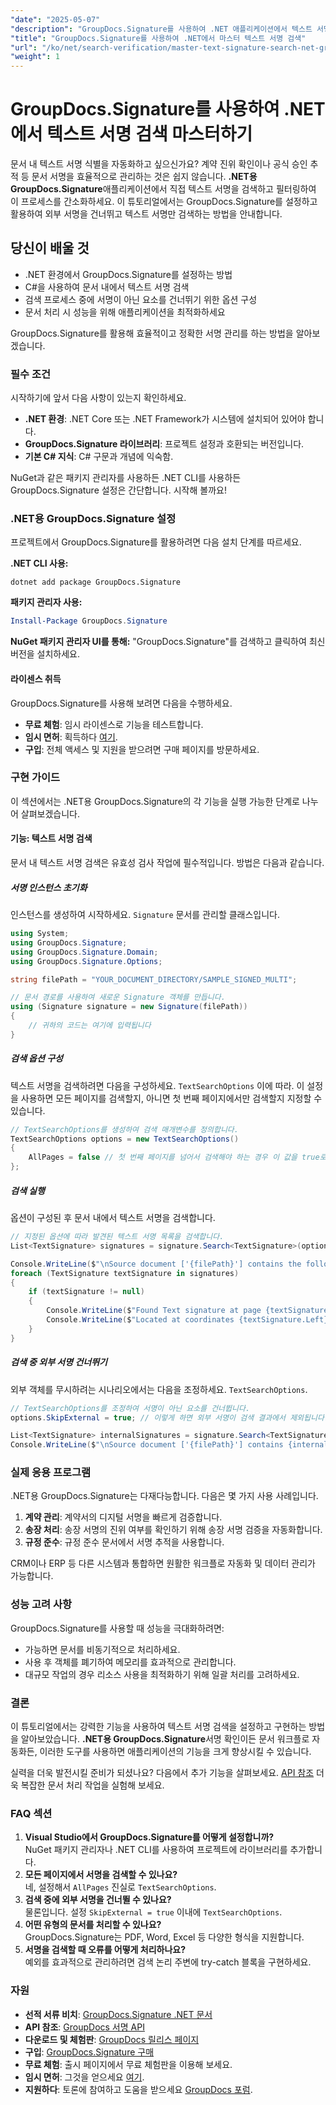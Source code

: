 ```yaml
---
"date": "2025-05-07"
"description": "GroupDocs.Signature를 사용하여 .NET 애플리케이션에서 텍스트 서명 검색을 자동화하고 효율적인 문서 관리와 검증을 보장하는 방법을 알아보세요."
"title": "GroupDocs.Signature를 사용하여 .NET에서 마스터 텍스트 서명 검색"
"url": "/ko/net/search-verification/master-text-signature-search-net-groupdocs/"
"weight": 1
---
```


# GroupDocs.Signature를 사용하여 .NET에서 텍스트 서명 검색 마스터하기

문서 내 텍스트 서명 식별을 자동화하고 싶으신가요? 계약 진위 확인이나 공식 승인 추적 등 문서 서명을 효율적으로 관리하는 것은 쉽지 않습니다. **.NET용 GroupDocs.Signature**애플리케이션에서 직접 텍스트 서명을 검색하고 필터링하여 이 프로세스를 간소화하세요. 이 튜토리얼에서는 GroupDocs.Signature를 설정하고 활용하여 외부 서명을 건너뛰고 텍스트 서명만 검색하는 방법을 안내합니다.

## 당신이 배울 것
- .NET 환경에서 GroupDocs.Signature를 설정하는 방법
- C#을 사용하여 문서 내에서 텍스트 서명 검색
- 검색 프로세스 중에 서명이 아닌 요소를 건너뛰기 위한 옵션 구성
- 문서 처리 시 성능을 위해 애플리케이션을 최적화하세요

GroupDocs.Signature를 활용해 효율적이고 정확한 서명 관리를 하는 방법을 알아보겠습니다.

### 필수 조건
시작하기에 앞서 다음 사항이 있는지 확인하세요.
- **.NET 환경**: .NET Core 또는 .NET Framework가 시스템에 설치되어 있어야 합니다.
- **GroupDocs.Signature 라이브러리**: 프로젝트 설정과 호환되는 버전입니다.
- **기본 C# 지식**: C# 구문과 개념에 익숙함.

NuGet과 같은 패키지 관리자를 사용하든 .NET CLI를 사용하든 GroupDocs.Signature 설정은 간단합니다. 시작해 볼까요!

### .NET용 GroupDocs.Signature 설정
프로젝트에서 GroupDocs.Signature를 활용하려면 다음 설치 단계를 따르세요.

**.NET CLI 사용:**

```shell
dotnet add package GroupDocs.Signature
```

**패키지 관리자 사용:**

```powershell
Install-Package GroupDocs.Signature
```

**NuGet 패키지 관리자 UI를 통해:**
"GroupDocs.Signature"를 검색하고 클릭하여 최신 버전을 설치하세요.

#### 라이센스 취득
GroupDocs.Signature를 사용해 보려면 다음을 수행하세요.
- **무료 체험**: 임시 라이센스로 기능을 테스트합니다.
- **임시 면허**: 획득하다 [여기](https://purchase.groupdocs.com/temporary-license/).
- **구입**: 전체 액세스 및 지원을 받으려면 구매 페이지를 방문하세요.

### 구현 가이드
이 섹션에서는 .NET용 GroupDocs.Signature의 각 기능을 실행 가능한 단계로 나누어 살펴보겠습니다. 

#### 기능: 텍스트 서명 검색
문서 내 텍스트 서명 검색은 유효성 검사 작업에 필수적입니다. 방법은 다음과 같습니다.

##### 서명 인스턴스 초기화
인스턴스를 생성하여 시작하세요. `Signature` 문서를 관리할 클래스입니다.

```csharp
using System;
using GroupDocs.Signature;
using GroupDocs.Signature.Domain;
using GroupDocs.Signature.Options;

string filePath = "YOUR_DOCUMENT_DIRECTORY/SAMPLE_SIGNED_MULTI";

// 문서 경로를 사용하여 새로운 Signature 객체를 만듭니다.
using (Signature signature = new Signature(filePath))
{
    // 귀하의 코드는 여기에 입력됩니다
}
```

##### 검색 옵션 구성
텍스트 서명을 검색하려면 다음을 구성하세요. `TextSearchOptions` 이에 따라. 이 설정을 사용하면 모든 페이지를 검색할지, 아니면 첫 번째 페이지에서만 검색할지 지정할 수 있습니다.

```csharp
// TextSearchOptions를 생성하여 검색 매개변수를 정의합니다.
TextSearchOptions options = new TextSearchOptions()
{
    AllPages = false // 첫 번째 페이지를 넘어서 검색해야 하는 경우 이 값을 true로 설정합니다.
};
```

##### 검색 실행
옵션이 구성된 후 문서 내에서 텍스트 서명을 검색합니다.

```csharp
// 지정된 옵션에 따라 발견된 텍스트 서명 목록을 검색합니다.
List<TextSignature> signatures = signature.Search<TextSignature>(options);

Console.WriteLine($"\nSource document ['{filePath}'] contains the following signatures.");
foreach (TextSignature textSignature in signatures)
{
    if (textSignature != null)
    {
        Console.WriteLine($"Found Text signature at page {textSignature.PageNumber}, with type [{textSignature.SignatureImplementation}] and text '{textSignature.Text}'.");
        Console.WriteLine($"Located at coordinates {textSignature.Left}-{textSignature.Top}. Size is {textSignature.Width}x{textSignature.Height}.");
    }
}
```

##### 검색 중 외부 서명 건너뛰기
외부 객체를 무시하려는 시나리오에서는 다음을 조정하세요. `TextSearchOptions`.

```csharp
// TextSearchOptions를 조정하여 서명이 아닌 요소를 건너뜁니다.
options.SkipExternal = true; // 이렇게 하면 외부 서명이 검색 결과에서 제외됩니다.

List<TextSignature> internalSignatures = signature.Search<TextSignature>(options);
Console.WriteLine($"\nSource document ['{filePath}'] contains {internalSignatures.Count} non-external signatures.");
```

### 실제 응용 프로그램
.NET용 GroupDocs.Signature는 다재다능합니다. 다음은 몇 가지 사용 사례입니다.
1. **계약 관리**: 계약서의 디지털 서명을 빠르게 검증합니다.
2. **송장 처리**: 송장 서명의 진위 여부를 확인하기 위해 송장 서명 검증을 자동화합니다.
3. **규정 준수**: 규정 준수 문서에서 서명 추적을 사용합니다.

CRM이나 ERP 등 다른 시스템과 통합하면 원활한 워크플로 자동화 및 데이터 관리가 가능합니다.

### 성능 고려 사항
GroupDocs.Signature를 사용할 때 성능을 극대화하려면:
- 가능하면 문서를 비동기적으로 처리하세요.
- 사용 후 객체를 폐기하여 메모리를 효과적으로 관리합니다.
- 대규모 작업의 경우 리소스 사용을 최적화하기 위해 일괄 처리를 고려하세요.

### 결론
이 튜토리얼에서는 강력한 기능을 사용하여 텍스트 서명 검색을 설정하고 구현하는 방법을 알아보았습니다. **.NET용 GroupDocs.Signature**서명 확인이든 문서 워크플로 자동화든, 이러한 도구를 사용하면 애플리케이션의 기능을 크게 향상시킬 수 있습니다.

실력을 더욱 발전시킬 준비가 되셨나요? 다음에서 추가 기능을 살펴보세요. [API 참조](https://reference.groupdocs.com/signature/net/) 더욱 복잡한 문서 처리 작업을 실험해 보세요.

### FAQ 섹션
1. **Visual Studio에서 GroupDocs.Signature를 어떻게 설정합니까?**  
   NuGet 패키지 관리자나 .NET CLI를 사용하여 프로젝트에 라이브러리를 추가합니다.
2. **모든 페이지에서 서명을 검색할 수 있나요?**  
   네, 설정해서 `AllPages` 진실로 `TextSearchOptions`.
3. **검색 중에 외부 서명을 건너뛸 수 있나요?**  
   물론입니다. 설정 `SkipExternal = true` 이내에 `TextSearchOptions`.
4. **어떤 유형의 문서를 처리할 수 있나요?**  
   GroupDocs.Signature는 PDF, Word, Excel 등 다양한 형식을 지원합니다.
5. **서명을 검색할 때 오류를 어떻게 처리하나요?**  
   예외를 효과적으로 관리하려면 검색 논리 주변에 try-catch 블록을 구현하세요.

### 자원
- **선적 서류 비치**: [GroupDocs.Signature .NET 문서](https://docs.groupdocs.com/signature/net/)
- **API 참조**: [GroupDocs 서명 API](https://reference.groupdocs.com/signature/net/)
- **다운로드 및 체험판**: [GroupDocs 릴리스 페이지](https://releases.groupdocs.com/signature/net/)
- **구입**: [GroupDocs.Signature 구매](https://purchase.groupdocs.com/buy)
- **무료 체험**: 출시 페이지에서 무료 체험판을 이용해 보세요.
- **임시 면허**: 그것을 얻으세요 [여기](https://purchase.groupdocs.com/temporary-license/).
- **지원하다**: 토론에 참여하고 도움을 받으세요 [GroupDocs 포럼](https://forum.groupdocs.com/c/signature/).